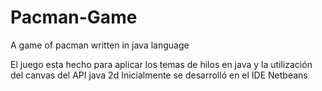 # Pacman-Game
A game of pacman written in java language

El juego esta hecho para aplicar los temas de hilos en java y la utilización del canvas del API java 2d
Inicialmente se desarrolló en el  IDE Netbeans
